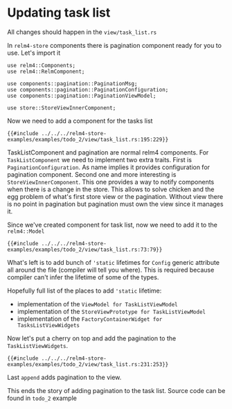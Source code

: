 # Updating task list

All changes should happen in the `view/task_list.rs`

In `relm4-store` components there is pagination component ready for you to use. Let's import it

```rust,noplaypen
use relm4::Components;
use relm4::RelmComponent;

use components::pagination::PaginationMsg;
use components::pagination::PaginationConfiguration;
use components::pagination::PaginationViewModel;

use store::StoreViewInnerComponent;
```

Now we need to add a component for the tasks list

```rust,noplaypen
{{#include ../../../relm4-store-examples/examples/todo_2/view/task_list.rs:195:229}}
```

TaskListComponent and pagination are normal relm4 components. For `TaskListComponent` we need to implement two extra traits. First is `PaginationConfiguration`. As name implies it provides configuration for pagination component. Second one and more interesting is `StoreViewInnerComponent`. This one provides a way to notify components when there is a change in the store. This allows to solve chicken and the egg problem of what's first store view or the pagination. Without view there is no point in pagination but pagination must own the view since it manages it.

Since we've created component for task list, now we need to add it to the `relm4::Model`

```rust,noplaypen
{{#include ../../../relm4-store-examples/examples/todo_2/view/task_list.rs:73:79}}
```

What's left is to add bunch of `'static` lifetimes for `Config` generic attribute all around the file (compiler will tell you where). This is required because compiler can't infer the lifetime of some of the types.

Hopefully full list of the places to add `'static` lifetime:

- implementation of the `ViewModel for TaskListViewModel`
- implementation of the `StoreViewPrototype for TaskListViewModel`
- implementation of the `FactoryContainerWidget for TasksListViewWidgets`

Now let's put a cherry on top and add the pagination to the `TaskListViewWidgets`.

```rust,noplaypen
{{#include ../../../relm4-store-examples/examples/todo_2/view/task_list.rs:231:253}}
```

Last `append` adds pagination to the view.

This ends the story of adding pagination to the task list. Source code can be found in `todo_2` example
